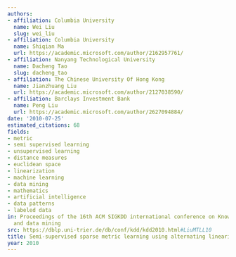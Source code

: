 ```yaml
---
authors:
- affiliation: Columbia University
  name: Wei Liu
  slug: wei_liu
- affiliation: Columbia University
  name: Shiqian Ma
  url: https://academic.microsoft.com/author/2162957761/
- affiliation: Nanyang Technological University
  name: Dacheng Tao
  slug: dacheng_tao
- affiliation: The Chinese University Of Hong Kong
  name: Jianzhuang Liu
  url: https://academic.microsoft.com/author/2127038590/
- affiliation: Barclays Investment Bank
  name: Peng Liu
  url: https://academic.microsoft.com/author/2627094884/
date: '2010-07-25'
estimated_citations: 68
fields:
- metric
- semi supervised learning
- unsupervised learning
- distance measures
- euclidean space
- linearization
- machine learning
- data mining
- mathematics
- artificial intelligence
- data patterns
- labeled data
in: Proceedings of the 16th ACM SIGKDD international conference on Knowledge discovery
  and data mining
src: https://dblp.uni-trier.de/db/conf/kdd/kdd2010.html#LiuMTLL10
title: Semi-supervised sparse metric learning using alternating linearization optimization
year: 2010
---
```


